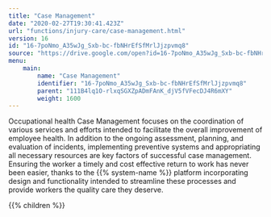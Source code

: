 ```yaml
---
title: "Case Management"
date: "2020-02-27T19:30:41.423Z"
url: "functions/injury-care/case-management.html"
version: 16
id: "16-7poNmo_A35wJg_Sxb-bc-fbNHrEfSfMrlJjzpvmq8"
source: "https://drive.google.com/open?id=16-7poNmo_A35wJg_Sxb-bc-fbNHrEfSfMrlJjzpvmq8"
menu:
    main:
        name: "Case Management"
        identifier: "16-7poNmo_A35wJg_Sxb-bc-fbNHrEfSfMrlJjzpvmq8"
        parent: "111B4lq1O-rlxqSGXZpADmFAnK_djV5fVFecDJ4R6mXY"
        weight: 1600
---
```









Occupational health Case Management focuses on the coordination of various services and efforts intended to facilitate the overall improvement of employee health. In addition to the ongoing assessment, planning, and evaluation of incidents, implementing preventive systems and appropriating all necessary resources are key factors of successful case management. Ensuring the worker a timely and cost effective return to work has never been easier, thanks to the {{% system-name %}} platform incorporating design and functionality intended to streamline these processes and provide workers the quality care they deserve.





{{% children %}}

